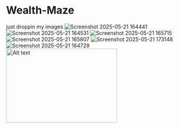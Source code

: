 # Wealth-Maze
just droppin my images
![Screenshot 2025-05-21 164441](https://github.com/user-attachments/assets/e112683b-5f91-48fe-9edd-0a6f0bf7490c)
![Screenshot 2025-05-21 164531](https://github.com/user-attachments/assets/7b7384d2-7280-457f-8843-f98f2880c05b)
![Screenshot 2025-05-21 165715](https://github.com/user-attachments/assets/f61285fa-356e-484a-8c18-f4b18a80db72)
![Screenshot 2025-05-21 165807](https://github.com/user-attachments/assets/49a4f22e-f9d3-498f-9ca5-5a291334e88c)
![Screenshot 2025-05-21 173148](https://github.com/user-attachments/assets/e3d44429-4fec-4334-93a4-fe8e0a3cc7b2)
![Screenshot 2025-05-21 164729](https://github.com/user-attachments/assets/f966d80f-22f9-45e2-a6d4-deaf0f145bae)
<img src="https://github.com/user-attachments/assets/7b7839d0-7dab-4f3b-873a-c51b6d79faa2" alt="Alt text" width="300" height="200">

